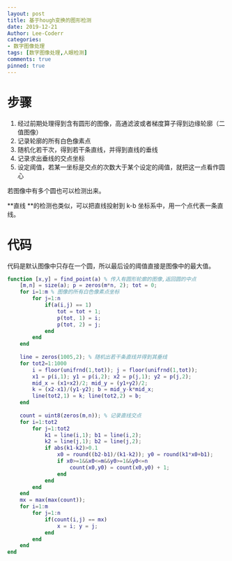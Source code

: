 ```yaml
---
layout: post
title: 基于hough变换的图形检测
date: 2019-12-21
Author: Lee-Coderr
categories:
- 数字图像处理
tags: [数字图像处理,人眼检测]
comments: true
pinned: true
---
```


# 步骤

1. 经过前期处理得到含有圆形的图像，高通滤波或者梯度算子得到边缘轮廓（二值图像）
2. 记录轮廓的所有白色像素点
3. 随机化若干次，得到若干条直线，并得到直线的垂线
4. 记录求出垂线的交点坐标
5. 设定阈值，若某一坐标是交点的次数大于某个设定的阈值，就把这一点看作圆心

若图像中有多个圆也可以检测出来。

**直线 **的检测也类似，可以把直线投射到 k-b 坐标系中，用一个点代表一条直线。

# 代码

代码是默认图像中只存在一个圆，所以最后设的阈值直接是图像中的最大值。

```matlab
function [x,y] = find_point(a) % 传入有圆形轮廓的图像,返回圆的中点
    [m,n] = size(a); p = zeros(m*n, 2); tot = 0;
    for i=1:m % 图像的所有白色像素点坐标
        for j=1:n
            if(a(i,j) == 1)
                tot = tot + 1;
                p(tot, 1) = i;
                p(tot, 2) = j;
            end
        end
    end
    
    line = zeros(1005,2); % 随机出若干条直线并得到其垂线
    for tot2=1:1000
        i = floor(unifrnd(1,tot)); j = floor(unifrnd(1,tot));
        x1 = p(i,1); y1 = p(i,2); x2 = p(j,1); y2 = p(j,2);
        mid_x = (x1+x2)/2; mid_y = (y1+y2)/2;
        k = (x2-x1)/(y1-y2); b = mid_y-k*mid_x;
        line(tot2,1) = k; line(tot2,2) = b;
    end
    
    count = uint8(zeros(m,n)); % 记录直线交点
    for i=1:tot2
        for j=1:tot2
            k1 = line(i,1); b1 = line(i,2);
            k2 = line(j,1); b2 = line(j,2);
            if abs(k1-k2)>0.1
                x0 = round((b2-b1)/(k1-k2)); y0 = round(k1*x0+b1);
                if x0>=1&&x0<=m&&y0>=1&&y0<=n
                    count(x0,y0) = count(x0,y0) + 1;
                end
            end
        end
    end
    mx = max(max(count));
    for i=1:m
        for j=1:n
            if(count(i,j) == mx)
                x = i; y = j;
            end
        end
    end
end
```



